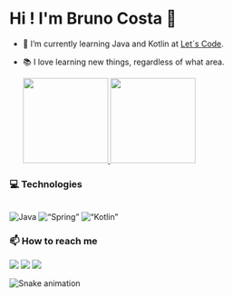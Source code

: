 # Hi ! I'm Bruno Costa 👋 

  
- 🌱 I’m currently learning Java and Kotlin at [Let´s Code](https://letscode.com.br/).
- 📚 I love learning new things, regardless of what area.

  <div>
  <a href="https://github.com/Brun2310">
  <img height="150em" src="https://github-readme-stats.vercel.app/api?username=Brun2310&amp;show_icons=true&amp;theme=dark&amp;include_all_commits=true&amp;count_private=true">
  <img height="150em" src="https://github-readme-stats.vercel.app/api/top-langs/?username=Brun2310&amp;layout=compact&amp;langs_count=7&amp;theme=dark" >
</a></div>


 ### 💻 Technologies
<div style="display: inline_block"><br>
  <img alt="Java" src="https://img.shields.io/badge/Java-ED8B00?style=for-the-badge&logo=java&logoColor=white">
  <img alt=“Spring” src="https://img.shields.io/badge/Spring-6DB33F?style=for-the-badge&logo=spring&logoColor=white">
 <img alt=“Kotlin” src="https://img.shields.io/badge/Kotlin-0095D5?&style=for-the-badge&logo=kotlin&logoColor=white">
</div>

  ### 📫 How to reach me
  <div>
  <a href="https://www.linkedin.com/in/brunoaocosta/" target="_blank"><img src="https://img.shields.io/badge/-LinkedIn-%230077B5?style=for-the-badge&amp;logo=linkedin&amp;logoColor=white" target="_blank"></a>
   <a href="http://api.whatsapp.com/send?phone=5516992262288" target="_blank"><img src="https://img.shields.io/badge/WhatsApp-25D366?style=for-the-badge&logo=whatsapp&logoColor=white" target="_blank"></a> 
  <a href = "mailto:brunoaocosta@hotmail.com"><img src="https://img.shields.io/badge/-Gmail-%23333?style=for-the-badge&logo=gmail&logoColor=white" target="_blank"></a>
  
  ![Snake animation](https://github.com/Brun2310/Brun2310/blob/output/github-contribution-grid-snake.svg)
  </div>

<!--
**Brun2310/Brun2310** is a ✨ _special_ ✨ repository because its `README.md` (this file) appears on your GitHub profile.

Here are some ideas to get you started:

- 🔭 I’m currently working on ...
- 🌱 I’m currently learning ...
- 👯 I’m looking to collaborate on ...
- 🤔 I’m looking for help with ...
- 💬 Ask me about ...
- 📫 How to reach me: ...
- 😄 Pronouns: ...
- ⚡ Fun fact: ...
-->
